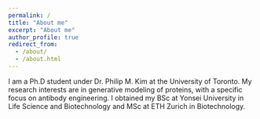 ```yaml
---
permalink: /
title: "About me"
excerpt: "About me"
author_profile: true
redirect_from: 
  - /about/
  - /about.html
---
```


I am a Ph.D student under Dr. Philip M. Kim at the University of Toronto. My research interests are in generative modeling of proteins, with a specific focus on antibody engineering. I obtained my BSc at Yonsei University in Life Science and Biotechnology and MSc at ETH Zurich in Biotechnology.
